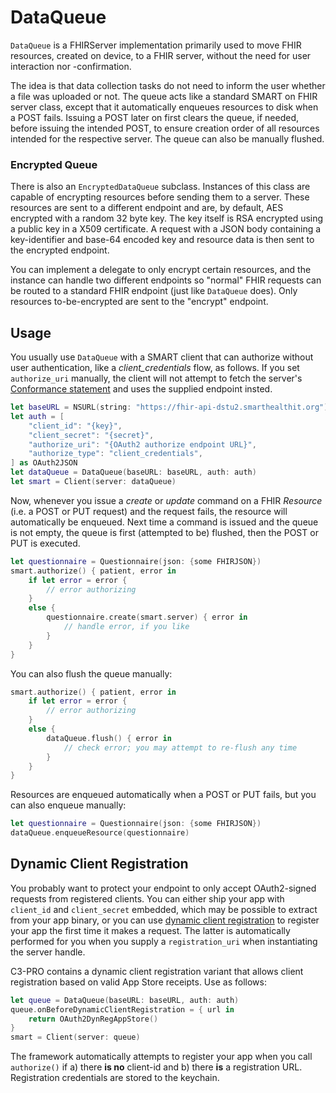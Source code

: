 DataQueue
=========

`DataQueue` is a FHIRServer implementation primarily used to move FHIR resources, created on device, to a FHIR server, without the need for user interaction nor -confirmation.

The idea is that data collection tasks do not need to inform the user whether a file was uploaded or not.
The queue acts like a standard SMART on FHIR server class, except that it automatically enqueues resources to disk when a POST fails.
Issuing a POST later on first clears the queue, if needed, before issuing the intended POST, to ensure creation order of all resources intended for the respective server.
The queue can also be manually flushed.

### Encrypted Queue

There is also an `EncryptedDataQueue` subclass.
Instances of this class are capable of encrypting resources before sending them to a server.
These resources are sent to a different endpoint and are, by default, AES encrypted with a random 32 byte key.
The key itself is RSA encrypted using a public key in a X509 certificate.
A request with a JSON body containing a key-identifier and base-64 encoded key and resource data is then sent to the encrypted endpoint.

You can implement a delegate to only encrypt certain resources, and the instance can handle two different endpoints so "normal" FHIR requests can be routed to a standard FHIR endpoint (just like `DataQueue` does).
Only resources to-be-encrypted are sent to the "encrypt" endpoint.


Usage
-----

You usually use `DataQueue` with a SMART client that can authorize without user authentication, like a _client_credentials_ flow, as follows.
If you set `authorize_uri` manually, the client will not attempt to fetch the server's [Conformance statement](http://hl7.org/fhir/conformance.html) and uses the supplied endpoint insted.

```swift
let baseURL = NSURL(string: "https://fhir-api-dstu2.smarthealthit.org")
let auth = [
    "client_id": "{key}",
    "client_secret": "{secret}",
    "authorize_uri": "{OAuth2 authorize endpoint URL}",
    "authorize_type": "client_credentials",
] as OAuth2JSON
let dataQueue = DataQueue(baseURL: baseURL, auth: auth)
let smart = Client(server: dataQueue)
```

Now, whenever you issue a _create_ or _update_ command on a FHIR _Resource_ (i.e. a POST or PUT request) and the request fails, the resource will automatically be enqueued.
Next time a command is issued and the queue is not empty, the queue is first (attempted to be) flushed, then the POST or PUT is executed.

```swift
let questionnaire = Questionnaire(json: {some FHIRJSON})
smart.authorize() { patient, error in
    if let error = error {
        // error authorizing
    }
    else {
        questionnaire.create(smart.server) { error in
            // handle error, if you like
        }
    }
}
```

You can also flush the queue manually:

```swift
smart.authorize() { patient, error in
    if let error = error {
        // error authorizing
    }
    else {
        dataQueue.flush() { error in
            // check error; you may attempt to re-flush any time
        }
    }
}
```

Resources are enqueued automatically when a POST or PUT fails, but you can also enqueue manually:

```swift
let questionnaire = Questionnaire(json: {some FHIRJSON})
dataQueue.enqueueResource(questionnaire)
```


Dynamic Client Registration
---------------------------

You probably want to protect your endpoint to only accept OAuth2-signed requests from registered clients.
You can either ship your app with `client_id` and `client_secret` embedded, which may be possible to extract from your app binary, or you can use [dynamic client registration](https://tools.ietf.org/html/rfc7591) to register your app the first time it makes a request.
The latter is automatically performed for you when you supply a `registration_uri` when instantiating the server handle.

C3-PRO contains a dynamic client registration variant that allows client registration based on valid App Store receipts.
Use as follows:

```swift
let queue = DataQueue(baseURL: baseURL, auth: auth)
queue.onBeforeDynamicClientRegistration = { url in
    return OAuth2DynRegAppStore()
}
smart = Client(server: queue)
```

The framework automatically attempts to register your app when you call `authorize()` if a) there **is no** client-id and b) there **is** a registration URL.
Registration credentials are stored to the keychain.
